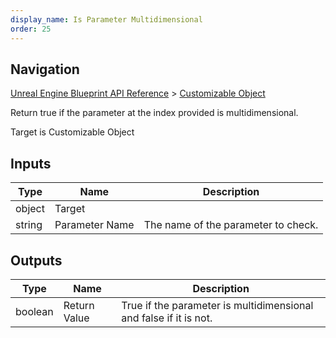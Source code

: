 ```yaml
---
display_name: Is Parameter Multidimensional
order: 25
---
```

## Navigation

[Unreal Engine Blueprint API Reference](https://dev.epicgames.com/documentation/en-us/unreal-engine/BlueprintAPI) > [Customizable Object](https://dev.epicgames.com/documentation/en-us/unreal-engine/BlueprintAPI/CustomizableObject)

Return true if the parameter at the index provided is multidimensional.

Target is Customizable Object

## Inputs

| Type | Name | Description |
| --- | --- | --- |
| object | Target |  |
| string | Parameter Name | The name of the parameter to check. |

## Outputs

| Type | Name | Description |
| --- | --- | --- |
| boolean | Return Value | True if the parameter is multidimensional and false if it is not. |
